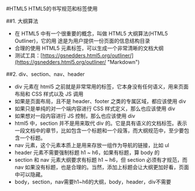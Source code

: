 #HTML5
HTML5的书写规范和标签使用

##1. 大纲算法

* 在 HTML5 中有一个很重要的概念，叫做 HTML5 大纲算法(HTML5 Outliner)，它的用
途是为用户提供一份页面的信息结构目录
* 合理的使用 HTML5 元素标签，可以生成一个非常清晰的文档大纲
* 测试工具：[https://gsnedders.html5.org/outliner/](https://gsnedders.html5.org/outliner/ "Markdown")

##2. div、section、nav、header

* div 元素在 html5 之前就是非常常用的标签，它本身没有任何语义，用来页面布局和
CSS 样式以及 JS 调用
* 如果是页面布局，且不是 header、footer 之类的专属区域，都应该使用 div
* 如果只是单纯的对一个端内容进行 CSS 样式定义，那么也应该使用 div
* 如果想对一段内容进行 JS 控制，那么也应该使用 div
* html5 中，section 并不是用来取代 div 的。它是具有语义的文档标签。表示一段文档中的章节，比如包含一个标题和一个段落，而大纲规范中，至少要包含一个标题。
* nav 元素，这个元素本质上是用来存放一组作为导航的链接，比如 ul
* header 元素不需要强制标题 h1 ~ h6，如果有标题，算 body 的
* section 和 nav 元素大纲要求有标题 h1 ~ h6，但 section 必须有才规范，而 nav
如果没有标题，也是合理的。当然，添加上标题会让大纲更加好看，页面中可以隐藏。
* body，section，nav需要h1~h6的大纲，body，header，div不需要